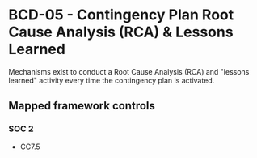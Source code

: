 # BCD-05 - Contingency Plan Root Cause Analysis (RCA) & Lessons Learned
Mechanisms exist to conduct a Root Cause Analysis (RCA) and "lessons learned" activity every time the contingency plan is activated.
## Mapped framework controls
### SOC 2
- CC7.5